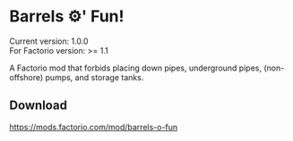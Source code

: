 # Barrels ⚙️' Fun!
Current version: 1.0.0  
For Factorio version: >= 1.1

A Factorio mod that forbids placing down pipes, underground pipes, (non-offshore) pumps, and storage tanks.

## Download
https://mods.factorio.com/mod/barrels-o-fun
